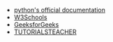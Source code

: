 * [python's official documentation](https://docs.python.org/3/tutorial/)
* [W3Schools](https://www.w3schools.com/python/)
* [GeeksforGeeks](https://www.geeksforgeeks.org/python-programming-language/)
* [TUTORIALSTEACHER](https://www.tutorialsteacher.com/python)